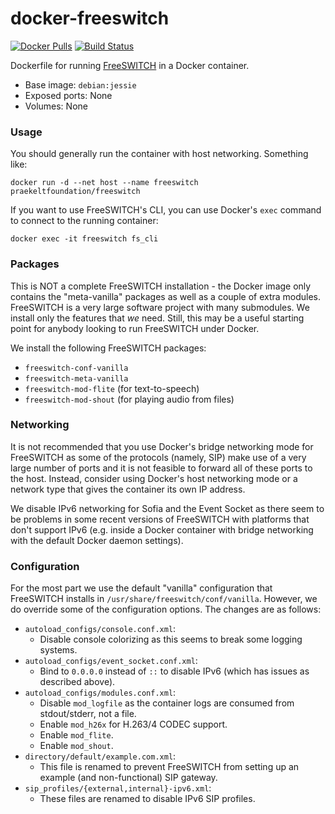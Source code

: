 # docker-freeswitch

[![Docker Pulls](https://img.shields.io/docker/pulls/praekeltfoundation/freeswitch.svg)](https://hub.docker.com/r/praekeltfoundation/freeswitch/)
[![Build Status](https://travis-ci.org/praekeltfoundation/docker-freeswitch.svg?branch=develop)](https://travis-ci.org/praekeltfoundation/docker-freeswitch)

Dockerfile for running [FreeSWITCH](https://freeswitch.org) in a Docker container.

* Base image: `debian:jessie`
* Exposed ports: None
* Volumes: None

### Usage
You should generally run the container with host networking. Something like:
```
docker run -d --net host --name freeswitch praekeltfoundation/freeswitch
```

If you want to use FreeSWITCH's CLI, you can use Docker's `exec` command to connect to the running container:
```
docker exec -it freeswitch fs_cli
```

### Packages
This is NOT a complete FreeSWITCH installation - the Docker image only contains the "meta-vanilla" packages as well as a couple of extra modules. FreeSWITCH is a very large software project with many submodules. We install only the features that *we* need. Still, this may be a useful starting point for anybody looking to run FreeSWITCH under Docker.

We install the following FreeSWITCH packages:
* `freeswitch-conf-vanilla`
* `freeswitch-meta-vanilla`
* `freeswitch-mod-flite` (for text-to-speech)
* `freeswitch-mod-shout` (for playing audio from files)

### Networking
It is not recommended that you use Docker's bridge networking mode for FreeSWITCH as some of the protocols (namely, SIP) make use of a very large number of ports and it is not feasible to forward all of these ports to the host. Instead, consider using Docker's host networking mode or a network type that gives the container its own IP address.

We disable IPv6 networking for Sofia and the Event Socket as there seem to be problems in some recent versions of FreeSWITCH with platforms that don't support IPv6 (e.g. inside a Docker container with bridge networking with the default Docker daemon settings).

### Configuration
For the most part we use the default "vanilla" configuration that FreeSWITCH installs in `/usr/share/freeswitch/conf/vanilla`. However, we do override some of the configuration options. The changes are as follows:
* `autoload_configs/console.conf.xml`:
  * Disable console colorizing as this seems to break some logging systems.
* `autoload_configs/event_socket.conf.xml`:
  * Bind to `0.0.0.0` instead of `::` to disable IPv6 (which has issues as described above).
* `autoload_configs/modules.conf.xml`:
  * Disable `mod_logfile` as the container logs are consumed from stdout/stderr, not a file.
  * Enable `mod_h26x` for H.263/4 CODEC support.
  * Enable `mod_flite`.
  * Enable `mod_shout`.
* `directory/default/example.com.xml`:
  * This file is renamed to prevent FreeSWITCH from setting up an example (and non-functional) SIP gateway.
* `sip_profiles/{external,internal}-ipv6.xml`:
  * These files are renamed to disable IPv6 SIP profiles.
